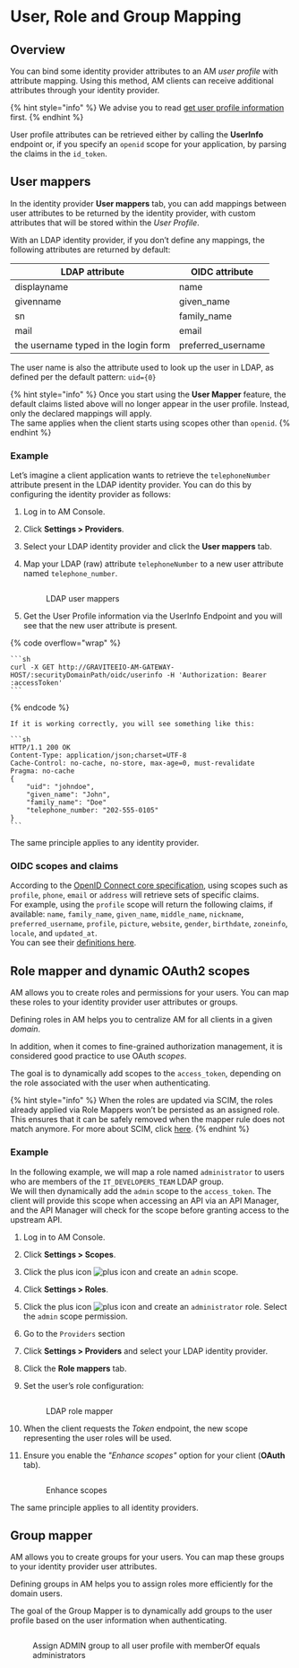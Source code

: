 # User, Role and Group Mapping

## Overview

You can bind some identity provider attributes to an AM _user profile_ with attribute mapping. Using this method, AM clients can receive additional attributes through your identity provider.

{% hint style="info" %}
We advise you to read [get user profile information](../../getting-started/tutorial-getting-started-with-am/get-user-profile-information.md) first.
{% endhint %}

User profile attributes can be retrieved either by calling the **UserInfo** endpoint or, if you specify an `openid` scope for your application, by parsing the claims in the `id_token`.

## User mappers

In the identity provider **User mappers** tab, you can add mappings between user attributes to be returned by the identity provider, with custom attributes that will be stored within the _User Profile_.

With an LDAP identity provider, if you don’t define any mappings, the following attributes are returned by default:

| LDAP attribute                       | OIDC attribute      |
| ------------------------------------ | ------------------- |
| displayname                          | name                |
| givenname                            | given\_name         |
| sn                                   | family\_name        |
| mail                                 | email               |
| the username typed in the login form | preferred\_username |

The user name is also the attribute used to look up the user in LDAP, as defined per the default pattern: `uid={0}`

{% hint style="info" %}
Once you start using the **User Mapper** feature, the default claims listed above will no longer appear in the user profile. Instead, only the declared mappings will apply.\
The same applies when the client starts using scopes other than `openid`.
{% endhint %}

### Example

Let’s imagine a client application wants to retrieve the `telephoneNumber` attribute present in the LDAP identity provider. You can do this by configuring the identity provider as follows:

1. Log in to AM Console.
2. Click **Settings > Providers**.
3. Select your LDAP identity provider and click the **User mappers** tab.
4.  Map your LDAP (raw) attribute `telephoneNumber` to a new user attribute named `telephone_number`.

    <figure><img src="https://docs.gravitee.io/images/am/current/graviteeio-am-userguide-idp-user-mappers-phoneno.png" alt=""><figcaption><p>LDAP user mappers</p></figcaption></figure>
5. Get the User Profile information via the UserInfo Endpoint and you will see that the new user attribute is present.

{% code overflow="wrap" %}
````
```sh
curl -X GET http://GRAVITEEIO-AM-GATEWAY-HOST/:securityDomainPath/oidc/userinfo -H 'Authorization: Bearer :accessToken'
```
````
{% endcode %}

````
If it is working correctly, you will see something like this:

```sh
HTTP/1.1 200 OK
Content-Type: application/json;charset=UTF-8
Cache-Control: no-cache, no-store, max-age=0, must-revalidate
Pragma: no-cache
{
    "uid": "johndoe",
    "given_name": "John",
    "family_name": "Doe"
    "telephone_number: "202-555-0105"
}
```
````

The same principle applies to any identity provider.

### OIDC scopes and claims

According to the [OpenID Connect core specification](https://openid.net/specs/openid-connect-core-1_0.html#ScopeClaims), using scopes such as `profile`, `phone`, `email` or `address` will retrieve sets of specific claims.\
For example, using the `profile` scope will return the following claims, if available: `name`, `family_name`, `given_name`, `middle_name`, `nickname`, `preferred_username`, `profile`, `picture`, `website`, `gender`, `birthdate`, `zoneinfo`, `locale`, and `updated_at`.\
You can see their [definitions here](https://openid.net/specs/openid-connect-core-1_0.html#StandardClaims).

## Role mapper and dynamic OAuth2 scopes

AM allows you to create roles and permissions for your users. You can map these roles to your identity provider user attributes or groups.

Defining roles in AM helps you to centralize AM for all clients in a given _domain_.

In addition, when it comes to fine-grained authorization management, it is considered good practice to use OAuth _scopes_.

The goal is to dynamically add scopes to the `access_token`, depending on the role associated with the user when authenticating.

{% hint style="info" %}
When the roles are updated via SCIM, the roles already applied via Role Mappers won’t be persisted as an assigned role. This ensures that it can be safely removed when the mapper rule does not match anymore. For more about SCIM, click [here](../auth-protocols/scim-2.0.md).
{% endhint %}

### Example

In the following example, we will map a role named `administrator` to users who are members of the `IT_DEVELOPERS_TEAM` LDAP group.\
We will then dynamically add the `admin` scope to the `access_token`. The client will provide this scope when accessing an API via an API Manager, and the API Manager will check for the scope before granting access to the upstream API.

1. Log in to AM Console.
2. Click **Settings > Scopes**.
3. Click the plus icon ![plus icon](https://docs.gravitee.io/images/icons/plus-icon.png) and create an `admin` scope.
4. Click **Settings > Roles**.
5. Click the plus icon ![plus icon](https://docs.gravitee.io/images/icons/plus-icon.png) and create an `administrator` role. Select the `admin` scope permission.
6. Go to the `Providers` section
7. Click **Settings > Providers** and select your LDAP identity provider.
8. Click the **Role mappers** tab.
9.  Set the user’s role configuration:

    <figure><img src="https://docs.gravitee.io/images/am/current/graviteeio-am-userguide-idp-role-mappers.png" alt=""><figcaption><p>LDAP role mapper</p></figcaption></figure>
10. When the client requests the _Token_ endpoint, the new scope representing the user roles will be used.
11. Ensure you enable the _"Enhance scopes"_ option for your client (**OAuth** tab).

    <figure><img src="https://docs.gravitee.io/images/am/current/graviteeio-am-user-guide-mapping-idp-enhance-scopes.png" alt=""><figcaption><p>Enhance scopes</p></figcaption></figure>

The same principle applies to all identity providers.

## Group mapper

AM allows you to create groups for your users. You can map these groups to your identity provider user attributes.

Defining groups in AM helps you to assign roles more efficiently for the domain users.

The goal of the Group Mapper is to dynamically add groups to the user profile based on the user information when authenticating.

<figure><img src="../../.gitbook/assets/image.png" alt=""><figcaption><p>Assign ADMIN group to all user profile with memberOf equals administrators</p></figcaption></figure>
